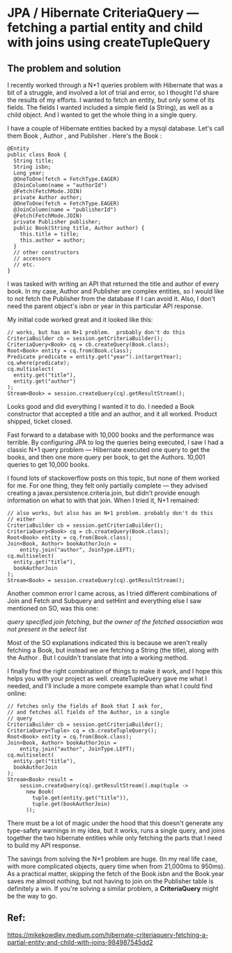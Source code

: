 # JPA / Hibernate CriteriaQuery — fetching a partial entity and child with joins using createTupleQuery

## The problem and solution

I recently worked through a N+1 queries problem with Hibernate that was a bit of a struggle, and involved a lot of trial and error, so I thought I'd share the results of my efforts. I wanted to fetch an entity, but only some of its fields. The fields I wanted included a simple field (a String), as well as a child object. And I wanted to get the whole thing in a single query.

I have a couple of Hibernate entities backed by a mysql database. Let's call them Book , Author , and Publisher . Here's the Book :

```
@Entity
public class Book {
  String title;
  String isbn;
  Long year;
  @OneToOne(fetch = FetchType.EAGER)
  @JoinColumn(name = "authorId")
  @Fetch(FetchMode.JOIN)
  private Author author;
  @OneToOne(fetch = FetchType.EAGER)
  @JoinColumn(name = "publisherId")
  @Fetch(FetchMode.JOIN)
  private Publisher publisher;
  public Book(String title, Author author) {
    this.title = title;
    this.author = author;
  }
  // other constructors
  // accessors
  // etc.
}

```

I was tasked with writing an API that returned the title and author of every book. In my case, Author and Publisher are complex entities, so I would like to not fetch the Publisher from the database if I can avoid it. Also, I don't need the parent object's isbn or year in this particular API response.

My initial code worked great and it looked like this:

```
// works, but has an N+1 problem.  probably don't do this
CriteriaBuilder cb = session.getCriteriaBuilder();
CriteriaQuery<Book> cq = cb.createQuery(Book.class);
Root<Book> entity = cq.from(Book.class);
Predicate predicate = entity.get("year").in(targetYear);
cq.where(predicate);
cq.multiselect(
  entity.get("title"),
  entity.get("author")
);
Stream<Book> = session.createQuery(cq).getResultStream();

```

Looks good and did everything I wanted it to do. I needed a Book constructor that accepted a title and an author, and it all worked. Product shipped, ticket closed.

Fast forward to a database with 10,000 books and the performance was terrible. By configuring JPA to log the queries being executed, I saw I had a classic N+1 query problem — Hibernate executed one query to get the books, and then one more query per book, to get the Authors. 10,001 queries to get 10,000 books.

I found lots of stackoverflow posts on this topic, but none of them worked for me. For one thing, they felt only partially complete — they advised creating a javax.persistence.criteria.join, but didn't provide enough information on what to with that join. When I tried it, N+1 remained:

```
// also works, but also has an N+1 problem. probably don't do this
// either
CriteriaBuilder cb = session.getCriteriaBuilder();
CriteriaQuery<Book> cq = cb.createQuery(Book.class);
Root<Book> entity = cq.from(Book.class);
Join<Book, Author> bookAuthorJoin =
    entity.join("author", JoinType.LEFT);
cq.multiselect(
  entity.get("title"),
  bookAuthorJoin
);
Stream<Book> = session.createQuery(cq).getResultStream();

```

Another common error I came across, as I tried different combinations of Join and Fetch and Subquery and setHint and everything else I saw mentioned on SO, was this one:

_query specified join fetching, but the owner of the fetched association was not present in the select list_

Most of the SO explanations indicated this is because we aren't really fetching a Book, but instead we are fetching a String (the title), along with the Author . But I couldn't translate that into a working method.

I finally find the right combination of things to make it work, and I hope this helps you with your project as well. createTupleQuery gave me what I needed, and I'll include a more compete example than what I could find online:

```
// fetches only the fields of Book that I ask for,
// and fetches all fields of the Author, in a single
// query
CriteriaBuilder cb = session.getCriteriaBuilder();
CriteriaQuery<Tuple> cq = cb.createTupleQuery();
Root<Book> entity = cq.from(Book.class);
Join<Book, Author> bookAuthorJoin =
    entity.join("author", JoinType.LEFT);
cq.multiselect(
  entity.get("title"),
  bookAuthorJoin
);
Stream<Book> result =
    session.createQuery(cq).getResultStream().map(tuple ->
      new Book(
        tuple.get(entity.get("title")),
        tuple.get(bookAuthorJoin)
      ));

```

There must be a lot of magic under the hood that this doesn't generate any type-safety warnings in my idea, but it works, runs a single query, and joins together the two hibernate entities while only fetching the parts that I need to build my API response.

The savings from solving the N+1 problem are huge. (In my real life case, with more complicated objects, query time when from 21,000ms to 950ms). As a practical matter, skipping the fetch of the Book.isbn and the Book.year saves me almost nothing, but not having to join on the Publisher table is definitely a win. If you're solving a similar problem, a **CriteriaQuery<Tuple>** might be the way to go.

## Ref:

https://mikekowdley.medium.com/hibernate-criteriaquery-fetching-a-partial-entity-and-child-with-joins-984987545dd2
